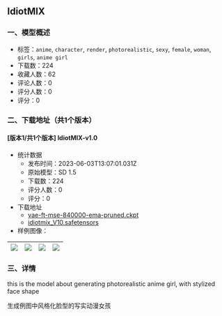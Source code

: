 ## IdiotMIX
### 一、模型概述

- 标签：`anime`, `character`, `render`, `photorealistic`, `sexy`, `female`, `woman`, `girls`, `anime girl`
- 下载数：224
- 收藏人数：62
- 评论人数：0
- 评分人数：0
- 评分：0

### 二、下载地址（共1个版本）

#### [版本1/共1个版本] IdiotMIX-v1.0

- 统计数据
  - 发布时间：2023-06-03T13:07:01.031Z
  - 原始模型：SD 1.5
  - 下载数：224
  - 评分人数：0
  - 评分：0
- 下载地址
  - [vae-ft-mse-840000-ema-pruned.ckpt](https://civitai.com/api/download/models/88365?type=VAE&format=Other)
  - [idiotmix_V10.safetensors](https://civitai.com/api/download/models/88365)
- 样例图像：

| <img src="https://image.civitai.com/xG1nkqKTMzGDvpLrqFT7WA/caff317b-d8fb-4949-98f1-7da0a497ce4d/width=450/1017276.jpeg" /> | <img src="https://image.civitai.com/xG1nkqKTMzGDvpLrqFT7WA/6380ce08-4cf0-4977-84d1-9852c0e50bb1/width=450/1017282.jpeg" /> | <img src="https://image.civitai.com/xG1nkqKTMzGDvpLrqFT7WA/eb42d4f7-cce0-4e4a-bf8f-f0dd03669ae6/width=450/1017277.jpeg" /> | <img src="https://image.civitai.com/xG1nkqKTMzGDvpLrqFT7WA/c990c9f1-0977-4e93-873b-228200995f6c/width=450/1017279.jpeg" /> |
| ---- | ---- | ---- | ---- |


### 三、详情
<p>this is the model about generating photorealistic anime girl, with stylized face shape</p><p>生成例图中风格化脸型的写实动漫女孩</p><p></p>